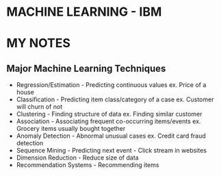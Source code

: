 # MACHINE LEARNING - IBM
# MY NOTES
## Major Machine Learning Techniques

* Regression/Estimation - Predicting continuous values ex. Price of a house
* Classification - Predicting item class/category of a case ex. Customer will churn of not 
* Clustering - Finding structure of data ex. Finding similar customer 
* Association - Associating frequent co-occurring items/events ex. Grocery items usually bought together
* Anomaly Detection - Abnormal unusual cases ex. Credit card fraud detection
* Sequence Mining - Predicting next event - Click stream in websites
* Dimension Reduction - Reduce size of data
* Recommendation Systems - Recommending items

